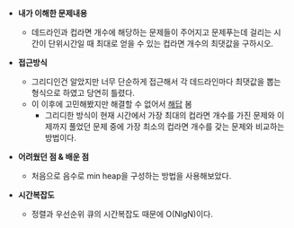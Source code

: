 - **내가 이해한 문제내용**
	- 데드라인과 컵라면 개수에 해당하는 문제들이 주어지고 문제푸는데 걸리는 시간이 단위시간일 때 최대로 얻을 수 있는 컵라면 개수의 최댓값을 구하시오.

- **접근방식**
	- 그리디인건 알았지만 너무 단순하게 접근해서 각 데드라인마다 최댓값을 뽑는 형식으로 하였고 당연히 틀렸다.
	- 이 이후에 고민해봤지만 해결할 수 없어서 [해답](https://lyzqm.blogspot.com/2017/10/1781.html) 봄
	  - 그리디한 방식이 현재 시간에서 가장 최대의 컵라면 개수를 가진 문제와 이제까지 풀었던 문제 중에 가장 최소의 컵라면 개수를 갖는 문제와 비교하는 방법이다.


- **어려웠던 점 & 배운 점**
	- 처음으로 음수로 min heap을 구성하는 방법을 사용해보았다.


- **시간복잡도**

  - 정렬과 우선순위 큐의 시간복잡도 때문에 O(NlgN)이다.